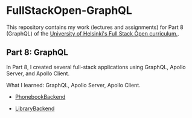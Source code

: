 # FullStackOpen-GraphQL

This repository contains my work (lectures and assignments) for Part 8 (GraphQL) of the [University of Helsinki's Full Stack Open curriculum.](https://fullstackopen.com/en).

## Part 8: GraphQL

In Part 8, I created several full-stack applications using GraphQL, Apollo Server, and Apollo Client.

What I learned: GraphQL, Apollo Server, Apollo Client.

- [PhonebookBackend](./lectures/graphql-phonebook-backend/)

- [LibraryBackend](./exercises/graphql-library-backend/)
